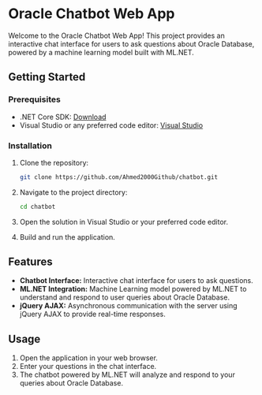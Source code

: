 # Oracle Chatbot Web App

Welcome to the Oracle Chatbot Web App! This project provides an interactive chat interface for users to ask questions about Oracle Database, powered by a machine learning model built with ML.NET.

## Getting Started

### Prerequisites

- .NET Core SDK: [Download](https://dotnet.microsoft.com/download)
- Visual Studio or any preferred code editor: [Visual Studio](https://visualstudio.microsoft.com/)

### Installation

1. Clone the repository:

   ```bash
   git clone https://github.com/Ahmed2000Github/chatbot.git
2. Navigate to the project directory:

    ```bash
    cd chatbot
    ```

3. Open the solution in Visual Studio or your preferred code editor.

4. Build and run the application.

## Features

- **Chatbot Interface:** Interactive chat interface for users to ask questions.
- **ML.NET Integration:** Machine Learning model powered by ML.NET to understand and respond to user queries about Oracle Database.
- **jQuery AJAX:** Asynchronous communication with the server using jQuery AJAX to provide real-time responses.

## Usage

1. Open the application in your web browser.
2. Enter your questions in the chat interface.
3. The chatbot powered by ML.NET will analyze and respond to your queries about Oracle Database.



